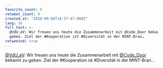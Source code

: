 ```yaml
---
favorite_count: 0
retweet_count: 0
created_at: "2018-09-08T18:27:47.000Z"
lang: de
full_text: >-
  @VdU_eV: Wir freuen uns heute die Zusammenarbeit mit @Code_Door bekannt zu
  geben. Ziel der #Kooperation ist #Diversität in der MINT-Bran…
retweeted: true
---
```


[@VdU_eV](https://twitter.com/VdU_eV): Wir freuen uns heute die Zusammenarbeit
mit [@Code_Door](https://twitter.com/Code_Door) bekannt zu geben. Ziel der
#Kooperation ist #Diversität in der MINT-Bran…
